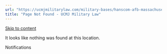 ```yaml
---
url: "https://ucmjmilitarylaw.com/military-bases/hanscom-afb-massachusetts-military-defense-lawyer-ucmj-legal-guide/%7Blocation12"
title: "Page Not Found - UCMJ Military Law"
---
```


[Skip to content](https://ucmjmilitarylaw.com/military-bases/hanscom-afb-massachusetts-military-defense-lawyer-ucmj-legal-guide/%7Blocation12#content)

It looks like nothing was found at this location.

Notifications
